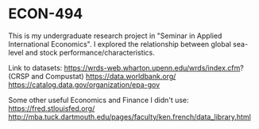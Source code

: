 # ECON-494

This is my undergraduate research project in "Seminar in Applied International Economics". I explored the relationship between global sea-level and stock performance/characteristics.

Link to datasets:
https://wrds-web.wharton.upenn.edu/wrds/index.cfm? (CRSP and Compustat)
https://data.worldbank.org/
https://catalog.data.gov/organization/epa-gov


Some other useful Economics and Finance I didn't use:
https://fred.stlouisfed.org/
http://mba.tuck.dartmouth.edu/pages/faculty/ken.french/data_library.html
